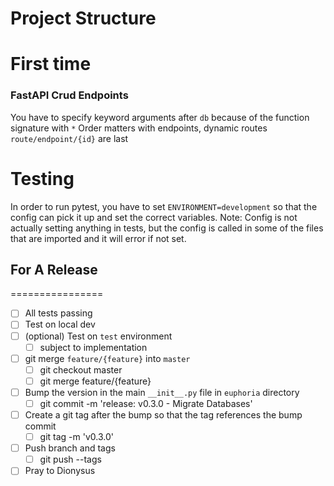 # Project Structure



# First time


### FastAPI Crud Endpoints
You have to specify keyword arguments after `db` because of the function signature with `*`
Order matters with endpoints, dynamic routes `route/endpoint/{id}` are last


# Testing
In order to run pytest, you have to set `ENVIRONMENT=development` so that the config
can pick it up and set the correct variables.
Note: Config is not actually setting anything in tests, but the config is called in some of the files that are imported and it will error if not set.


## For A Release
================
- [ ] All tests passing
- [ ] Test on local dev
- [ ] (optional) Test on `test` environment
  - [ ] subject to implementation
- [ ] git merge `feature/{feature}` into `master`
  - [ ] git checkout master
  - [ ] git merge feature/{feature}
- [ ] Bump the version in the main `__init__.py` file in `euphoria` directory
  - [ ] git commit -m 'release: v0.3.0 - Migrate Databases'
- [ ] Create a git tag after the bump so that the tag references the bump commit
  - [ ] git tag -m 'v0.3.0'
- [ ] Push branch and tags
  - [ ] git push --tags
- [ ] Pray to Dionysus